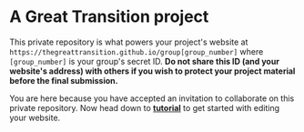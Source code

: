 # A Great Transition project

This private repository is what powers your project's website at `https://thegreattransition.github.io/group[group_number]` where `[group_number]` is your group's secret ID. **Do not share this ID (and your website's address) with others if you wish to protect your project material before the final submission.**

You are here because you have accepted an invitation to collaborate on this private repository. Now head down to **[tutorial](tutorial.md)** to get started with editing your website.
